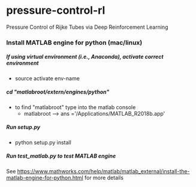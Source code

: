 # pressure-control-rl
Pressure Control of Rijke Tubes via Deep Reinforcement Learning


### Install MATLAB engine for python (mac/linux)
##### If using virtual environment (i.e., Anaconda), activate correct environment
  - source activate env-name
##### cd "matlabroot/extern/engines/python"
  - to find "matlabroot" type into the matlab console
      - matlabroot --> ans ='/Applications/MATLAB_R2018b.app'
##### Run setup.py 
  - python setup.py install
##### Run test_matlab.py to test MATLAB engine

See https://www.mathworks.com/help/matlab/matlab_external/install-the-matlab-engine-for-python.html for more details
